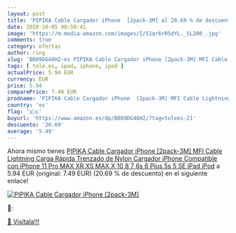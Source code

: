 ```yaml
---
layout: post
title: 'PIPIKA Cable Cargador iPhone  [2pack-3M] al 20.69 % de descuento'
date: 2020-10-05 00:59:41
image: 'https://m.media-amazon.com/images/I/51qr6rR5dYL._SL200_.jpg'
comments: true
category: ofertas
author: ring
slug: 'B089DG48H2-es PIPIKA Cable Cargador iPhone [2pack-3M] MFI Cable...'
tags: [ tole.es, ipad, iphone, ipod ]
actualPrice: 5.94 EUR
currency: EUR
price: 5.94
comparePrice: 7.49 EUR
prodname: 'PIPIKA Cable Cargador iPhone  [2pack-3M] MFI Cable Lightning Carga Rápida Trenzado de Nylon Cargador iPhone Compatible con iPhone 11 Pro MAX XR XS MAX X 10 8 7 6s 6 Plus 5s 5 SE  iPad iPod'
country: 'es'
flag: '🇪🇸'
buyurl: 'https://www.amazon.es/dp/B089DG48H2/?tag=tolees-21'
descuento: '20.69'
average: '5.49'
---
```


Ahora mismo tienes [PIPIKA Cable Cargador iPhone  [2pack-3M] MFI Cable Lightning Carga Rápida Trenzado de Nylon Cargador iPhone Compatible con iPhone 11 Pro MAX XR XS MAX X 10 8 7 6s 6 Plus 5s 5 SE  iPad iPod](https://www.amazon.es/dp/B089DG48H2/?tag=tolees-21) a 5.94 EUR (original: 7.49 EUR) (20.69 %  de descuento) en el siguiente enlace!

[![PIPIKA Cable Cargador iPhone  [2pack-3M]](https://m.media-amazon.com/images/I/51qr6rR5dYL._SL200_.jpg)](https://www.amazon.es/dp/B089DG48H2/?tag=tolees-21)

🔎:


[🛒 Visítala!!!](https://www.amazon.es/dp/B089DG48H2/?tag=tolees-21)
